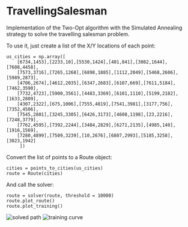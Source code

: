 # TravellingSalesman

Implementation of the Two-Opt algorithm with the Simulated Annealing strategy to solve the travelling salesman problem.

To use it, just create a list of the X/Y locations of each point:

```
us_cities = np.array([
    [6734,1453],[2233,10],[5530,1424],[401,841],[3082,1644], [7608,4458],
    [7573,3716],[7265,1268],[6898,1885],[1112,2049],[5468,2606],[5989,2873],
    [4706,2674],[4612,2035],[6347,2683],[6107,669],[7611,5184],[7462,3590],
    [7732,4723],[5900,3561],[4483,3369],[6101,1110],[5199,2182],[1633,2809],
    [4307,2322],[675,1006],[7555,4819],[7541,3981],[3177,756],[7352,4506],
    [7545,2801],[3245,3305],[6426,3173],[4608,1198],[23,2216],[7248,3779],
    [7762,4595],[7392,2244],[3484,2829],[6271,2135],[4985,140],[1916,1569],
    [7280,4899],[7509,3239],[10,2676],[6807,2993],[5185,3258],[3023,1942]
     ])
```
Convert the list of points to a Route object:

```
cities = points_to_cities(us_cities)
route = Route(cities)
```
And call the solver:

```
route = solver(route, threshold = 10000)
route.plot_route()
route.plot_training()
```

![solved path](https://i.ibb.co/sFcYP4Q/Solved-Path.png)
![training curve](https://i.ibb.co/F3M8Rsy/Training-Time.png)
